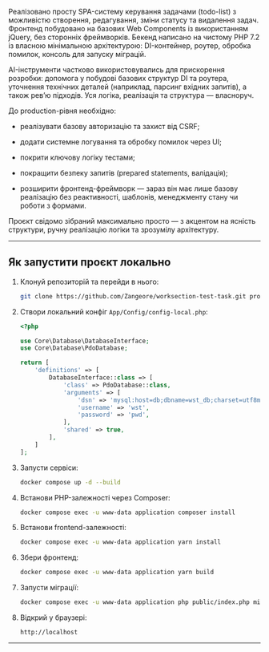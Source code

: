 Реалізовано просту SPA-систему керування задачами (todo-list) з можливістю створення, редагування, зміни статусу та видалення задач. Фронтенд побудовано на базових Web Components із використанням jQuery, без сторонніх фреймворків. Бекенд написано на чистому PHP 7.2 із власною мінімальною архітектурою: DI-контейнер, роутер, обробка помилок, консоль для запуску міграцій.

AI-інструменти частково використовувались для прискорення розробки: допомога у побудові базових структур DI та роутера, уточнення технічних деталей (наприклад, парсинг вхідних запитів), а також рев’ю підходів. Уся логіка, реалізація та структура — власноруч.

До production-рівня необхідно:

- реалізувати базову авторизацію та захист від CSRF;

- додати системне логування та обробку помилок через UI;

- покрити ключову логіку тестами;

- покращити безпеку запитів (prepared statements, валідація);

- розширити фронтенд-фреймворк — зараз він має лише базову реалізацію без реактивності, шаблонів, менеджменту стану чи роботи з формами.

Проєкт свідомо зібраний максимально просто — з акцентом на ясність структури, ручну реалізацію логіки та зрозумілу архітектуру.

---

##  Як запустити проєкт локально

1. Клонуй репозиторій та перейди в нього:

   ```bash
   git clone https://github.com/Zangeore/worksection-test-task.git project && cd project
   ```

2. Створи локальний конфіг `App/Config/config-local.php`:

   ```php
   <?php

   use Core\Database\DatabaseInterface;
   use Core\Database\PdoDatabase;

   return [
       'definitions' => [
           DatabaseInterface::class => [
               'class' => PdoDatabase::class,
               'arguments' => [
                   'dsn' => 'mysql:host=db;dbname=wst_db;charset=utf8mb4',
                   'username' => 'wst',
                   'password' => 'pwd',
               ],
               'shared' => true,
           ],
       ]
   ];
   ```

3. Запусти сервіси:

   ```bash
   docker compose up -d --build
   ```

4. Встанови PHP-залежності через Composer:

   ```bash
   docker compose exec -u www-data application composer install
   ```

5. Встанови frontend-залежності:

   ```bash
   docker compose exec -u www-data application yarn install
   ```

6. Збери фронтенд:

   ```bash
   docker compose exec -u www-data application yarn build
   ```

7. Запусти міграції:

   ```bash
   docker compose exec -u www-data application php public/index.php migrate:up
   ```

8. Відкрий у браузері:

   ```
   http://localhost
   ```

---
